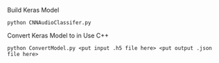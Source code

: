 Build Keras Model

```
python CNNAudioClassifer.py
```



Convert Keras Model to in Use C++
```
python ConvertModel.py <put input .h5 file here> <put output .json file here>
```